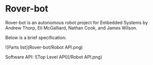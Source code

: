 # Rover-bot


Rover-bot is an autonomous robot project for Embedded Systems by Andrew Thorp, Eli McGalliard, Nathan Cook, and James Wilson.

Below is a brief specification:

![Parts list](Rover-bot/Robot API.png)

Software API:
![Top Level API](/Robot API.png)
